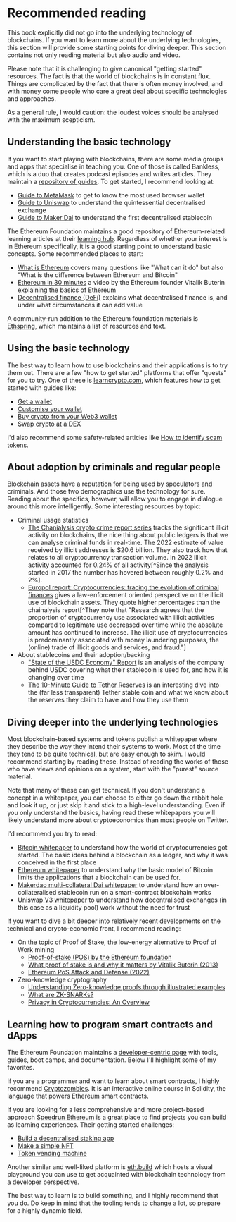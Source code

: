 # Recommended reading

This book explicitly did not go into the underlying technology of blockchains. If you want to learn more about the underlying technologies, this section will provide some starting points for diving deeper. This section contains not only reading material but also audio and video.

Please note that it is challenging to give canonical "getting started" resources. The fact is that the world of blockchains is in constant flux. Things are complicated by the fact that there is often money involved, and with money come people who care a great deal about specific technologies and approaches.

As a general rule, I would caution: the loudest voices should be analysed with the maximum scepticism.

## Understanding the basic technology

If you want to start playing with blockchains, there are some media groups and apps that specialise in teaching you. One of those is called Bankless, which is a duo that creates podcast episodes and writes articles. They maintain a [repository of guides](https://www.bankless.com/read/topic/guides). To get started, I recommend looking at:

- [Guide to MetaMask](https://www.bankless.com/guide-to-metamask) to get to know the most used browser wallet
- [Guide to Uniswap](https://www.bankless.com/the-bankless-guide-to-uniswap) to understand the quintessential decentralised exchange
- [Guide to Maker Dai](https://www.bankless.com/the-bankless-guide-to-dai) to understand the first decentralised stablecoin

The Ethereum Foundation maintains a good repository of Ethereum-related learning articles at their [learning hub](https://ethereum.org/en/learn/). Regardless of whether your interest is in Ethereum specifically, it is a good starting point to understand basic concepts. Some recommended places to start:

- [What is Ethereum](https://ethereum.org/en/what-is-ethereum/) covers many questions like "What can it do" but also "What is the difference between Ethereum and Bitcoin"
- [Ethereum in 30 minutes](https://www.youtube.com/watch?v=UihMqcj-cqc) a video by the Ethereum founder Vitalik Buterin explaining the basics of Ethereum
- [Decentralised finance (DeFi)](https://ethereum.org/en/defi/) explains what decentralised finance is, and under what circumstances it can add value

A community-run addition to the Ethereum foundation materials is [Ethspring](https://ethspring.com/), which maintains a list of resources and text.

## Using the basic technology

The best way to learn how to use blockchains and their applications is to try them out. There are a few "how to get started" platforms that offer "quests" for you to try. One of these is [learncrypto.com](https://academy.learncrypto.com/quests), which features how to get started with guides like:

- [Get a wallet](https://academy.learncrypto.com/quests/get-a-wallet)
- [Customise your wallet](https://academy.learncrypto.com/quests/customise-your-wallet)
- [Buy crypto from your Web3 wallet](https://academy.learncrypto.com/quests/buy-crypto-web3wallet)
- [Swap crypto at a DEX](https://academy.learncrypto.com/quests/swap-crypto-at-a-dex)

I'd also recommend some safety-related articles like [How to identify scam tokens](https://ethereum.org/en/guides/how-to-id-scam-tokens/).

## About adoption by criminals and regular people

Blockchain assets have a reputation for being used by speculators and criminals. And those two demographics use the technology for sure. Reading about the specifics, however, will allow you to engage in dialogue around this more intelligently. Some interesting resources by topic:

- Criminal usage statistics
    - [The Chanialysis crypto crime report series](https://go.chainalysis.com/2023-crypto-crime-report.html) tracks the significant illicit activity on blockchains, the nice thing about public ledgers is that we can analyse criminal funds in real-time. The 2022 estimate of value received by illicit addresses is $20.6 billion. They also track how that relates to all cryptocurrency transaction volume. In 2022 illicit activity accounted for 0.24% of all activity[^Since the analysis started in 2017 the number has hovered between roughly 0.2% and 2%].
    - [Europol report: Cryptocurrencies: tracing the evolution of criminal finances](https://www.europol.europa.eu/publications-events/publications/cryptocurrencies-tracing-evolution-of-criminal-finances#downloads) gives a law-enforcement oriented perspective on the illicit use of blockchain assets. They quote higher percentages than the chainalysis report[^They note that "Research agrees that the proportion of cryptocurrency use associated with illicit activities compared to legitimate use decreased over time while the absolute amount has continued to increase. The illicit use of cryptocurrencies is predominantly associated with money laundering purposes, the (online) trade of illicit goods and services, and fraud."]
- About stablecoins and their adoption/backing
    - ["State of the USDC Economy" Report](https://www.circle.com/reports/state-of-the-usdc-economy) is an analysis of the company behind USDC covering what their stablecoin is used for, and how it is changing over time
    - [The 10-Minute Guide to Tether Reserves](https://dirtroads.substack.com/p/55-the-10-minute-guide-to-tether?utm_source=tldr_crypto) is an interesting dive into the (far less transparent) Tether stable coin and what we know about the reserves they claim to have and how they use them

## Diving deeper into the underlying technologies

Most blockchain-based systems and tokens publish a whitepaper where they describe the way they intend their systems to work. Most of the time they tend to be quite technical, but are easy enough to skim. I would recommend starting by reading these. Instead of reading the works of those who have views and opinions on a system, start with the "purest" source material.

Note that many of these can get technical. If you don't understand a concept in a whitepaper, you can choose to either go down the rabbit hole and look it up, or just skip it and stick to a high-level understanding. Even if you only understand the basics, having read these whitepapers you will likely understand more about cryptoeconomics than most people on Twitter.

I'd recommend you try to read:

- [Bitcoin whitepaper](https://bitcoin.org/en/bitcoin-paper) to understand how the world of cryptocurrencies got started. The basic ideas behind a blockchain as a ledger, and why it was conceived in the first place
- [Ethereum whitepaper](https://ethereum.org/en/whitepaper/) to understand why the basic model of Bitcoin limits the applications that a blockchain can be used for.
- [Makerdao multi-collateral Dai whitepaper](https://makerdao.com/en/whitepaper/#introduction) to understand how an over-collateralised stablecoin run on a smart-contract blockchain works
- [Uniswap V3 whitepaper](https://uniswap.org/whitepaper-v3.pdf) to understand how decentralised exchanges (in this case as a liquidity pool) work without the need for trust

If you want to dive a bit deeper into relatively recent developments on the technical and crypto-economic front, I recommend reading:

- On the topic of Proof of Stake, the low-energy alternative to Proof of Work mining
    - [Proof-of-stake (POS) by the Ethereum foundation](https://ethereum.org/en/developers/docs/consensus-mechanisms/pos/)
    - [What proof of stake is and why it matters by Vitalik Buterin (2013)](https://bitcoinmagazine.com/culture/what-proof-of-stake-is-and-why-it-matters-1377531463)
    - [Ethereum PoS Attack and Defense (2022)](https://mirror.xyz/jmcook.eth/YqHargbVWVNRQqQpVpzrqEQ8IqwNUJDIpwRP7SS5FXs)
- Zero-knowledge cryptography
    - [Understanding Zero-knowledge proofs through illustrated examples](https://blog.goodaudience.com/understanding-zero-knowledge-proofs-through-simple-examples-df673f796d99)
    - [What are ZK-SNARKs?](https://z.cash/learn/what-are-zk-snarks/)
    - [Privacy in Cryptocurrencies: An Overview](https://medium.com/@yi.sun/privacy-in-cryptocurrencies-d4b268157f6c)

## Learning how to program smart contracts and dApps

The Ethereum Foundation maintains a [developer-centric page](https://ethereum.org/en/developers/learning-tools/) with tools, guides, boot camps, and documentation. Below I'll highlight some of my favorites.

If you are a programmer and want to learn about smart contracts, I highly recommend [Cryptozombies](https://cryptozombies.io/). It is an interactive online course in Solidity, the language that powers Ethereum smart contracts.

If you are looking for a less comprehensive and more project-based approach [Speedrun Ethereum](https://speedrunethereum.com/) is a great place to find projects you can build as learning experiences. Their getting started challenges:

- [Build a decentralised staking app](https://speedrunethereum.com/challenge/decentralized-staking)
- [Make a simple NFT](https://speedrunethereum.com/challenge/simple-nft-example)
- [Token vending machine](https://speedrunethereum.com/challenge/decentralized-staking)

Another similar and well-liked platform is [eth.build](https://eth.build/) which hosts a visual playground you can use to get acquainted with blockchain technology from a developer perspective.

The best way to learn is to build something, and I highly recommend that you do. Do keep in mind that the tooling tends to change a lot, so prepare for a highly dynamic field.
